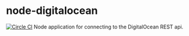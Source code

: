 # node-digitalocean
[![Circle CI](https://circleci.com/gh/Jaaromy/node-digitalocean/tree/master.svg?style=svg)](https://circleci.com/gh/Jaaromy/node-digitalocean/tree/master)
Node application for connecting to the DigitalOcean REST api.
